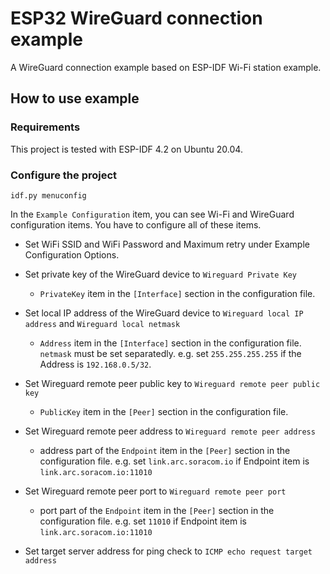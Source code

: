 # ESP32 WireGuard connection example

A WireGuard connection example based on ESP-IDF Wi-Fi station example.

## How to use example

### Requirements

This project is tested with ESP-IDF 4.2 on Ubuntu 20.04.

### Configure the project

```
idf.py menuconfig
```

In the `Example Configuration` item, you can see Wi-Fi and WireGuard configuration items. You have to configure all of these items.

* Set WiFi SSID and WiFi Password and Maximum retry under Example Configuration Options.

* Set private key of the WireGuard device to  `Wireguard Private Key`
  * `PrivateKey` item in the `[Interface]` section in the configuration file.
* Set local IP address of the WireGuard device to `Wireguard local IP address` and `Wireguard local netmask`
  * `Address` item in the `[Interface]` section in the configuration file. `netmask` must be set separatedly. e.g. set `255.255.255.255` if the Address is `192.168.0.5/32`.
* Set Wireguard remote peer public key to `Wireguard remote peer public key`
  * `PublicKey` item in the `[Peer]` section in the configuration file.
* Set Wireguard remote peer address to `Wireguard remote peer address`
  * address part of the `Endpoint` item in the `[Peer]` section in the configuration file. e.g. set `link.arc.soracom.io` if Endpoint item is `link.arc.soracom.io:11010`
* Set Wireguard remote peer port to `Wireguard remote peer port`
  * port part of the `Endpoint` item in the `[Peer]` section in the configuration file. e.g. set `11010` if Endpoint item is `link.arc.soracom.io:11010`
* Set target server address for ping check to `ICMP echo request target address`
